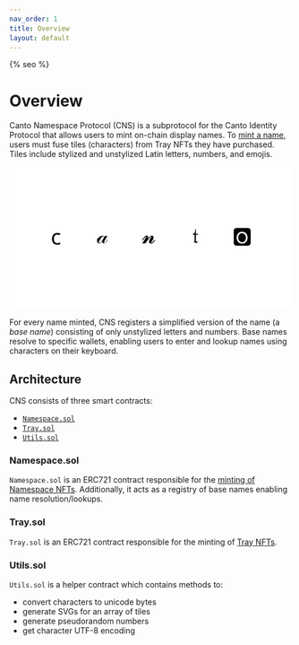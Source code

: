 ```yaml
---
nav_order: 1
title: Overview
layout: default
---
```


{% seo %}

# Overview

Canto Namespace Protocol (CNS) is a subprotocol for the Canto Identity Protocol that allows users to mint on-chain display names. To [mint a name](fusing.md), users must fuse tiles (characters) from Tray NFTs they have purchased. Tiles include stylized and unstylized Latin letters, numbers, and emojis.

![Example Name](assets/sample_name.svg)

For every name minted, CNS registers a simplified version of the name (a *base name*) consisting of only unstylized letters and numbers. Base names resolve to specific wallets, enabling users to enter and lookup names using characters on their keyboard.

## Architecture

CNS consists of three smart contracts:

* [`Namespace.sol`](https://github.com/mkt-market/canto-namespaces-protocol/blob/master/src/Namespace.sol)
* [`Tray.sol`](https://github.com/mkt-market/canto-namespaces-protocol/blob/master/src/Tray.sol)
* [`Utils.sol`](https://github.com/mkt-market/canto-namespaces-protocol/blob/master/src/Utils.sol)

### Namespace.sol

`Namespace.sol` is an ERC721 contract responsible for the [minting of Namespace NFTs](fusing.md). Additionally, it acts as a registry of base names enabling name resolution/lookups.

### Tray.sol

`Tray.sol` is an ERC721 contract responsible for the minting of [Tray NFTs](trays.md).

### Utils.sol

`Utils.sol` is a helper contract which contains methods to:

* convert characters to unicode bytes
* generate SVGs for an array of tiles
* generate pseudorandom numbers
* get character UTF-8 encoding